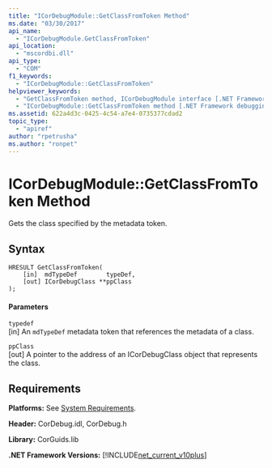 ```yaml
---
title: "ICorDebugModule::GetClassFromToken Method"
ms.date: "03/30/2017"
api_name: 
  - "ICorDebugModule.GetClassFromToken"
api_location: 
  - "mscordbi.dll"
api_type: 
  - "COM"
f1_keywords: 
  - "ICorDebugModule::GetClassFromToken"
helpviewer_keywords: 
  - "GetClassFromToken method, ICorDebugModule interface [.NET Framework debugging]"
  - "ICorDebugModule::GetClassFromToken method [.NET Framework debugging]"
ms.assetid: 622a4d3c-0425-4c54-a7e4-0735377cdad2
topic_type: 
  - "apiref"
author: "rpetrusha"
ms.author: "ronpet"
---
```

# ICorDebugModule::GetClassFromToken Method
Gets the class specified by the metadata token.  
  
## Syntax  
  
```  
HRESULT GetClassFromToken(  
    [in]  mdTypeDef        typeDef,  
    [out] ICorDebugClass **ppClass  
);  
```  
  
#### Parameters  
 `typedef`  
 [in] An `mdTypeDef` metadata token that references the metadata of a class.  
  
 `ppClass`  
 [out] A pointer to the address of an ICorDebugClass object that represents the class.  
  
## Requirements  
 **Platforms:** See [System Requirements](../../../../docs/framework/get-started/system-requirements.md).  
  
 **Header:** CorDebug.idl, CorDebug.h  
  
 **Library:** CorGuids.lib  
  
 **.NET Framework Versions:** [!INCLUDE[net_current_v10plus](../../../../includes/net-current-v10plus-md.md)]

